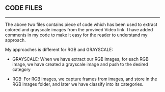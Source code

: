 ## CODE FILES
---
The above two files contains piece of code which has been used to extract colored and grayscale images from the provived Video link. I have added comments in my code to make it easy for the reader to understand my approach.

My approaches is different for RGB and GRAYSCALE: 
- GRAYSCALE: When we have extract our RGB images, for each RGB image, we have created a grayscale image and push to the desired category

- RGB: For RGB images, we capture frames from images, and store in the RGB images folder, and later we have classify into its categories.